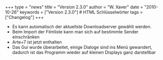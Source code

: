 +++
type = "news"
title = "Version 2.3.0"
author = "W. Xaver"
date = "2010-10-26"
keywords = ["Version 2.3.0"] # HTML Schlüsselwörter
tags = ["Changelog"]
+++

- Es kann automatisch der aktuellste Downloadserver gewählt werden.
- Beim Import der Filmliste kann man sich auf bestimmte Sender einschränken
- Arte+7 ist jetzt enthalten
- Das Gui wurde überarbeitet, einige Dialoge sind ins Menü gewandert, dadurch ist das Programm wieder auf kleinen Displays ganz darstellbar